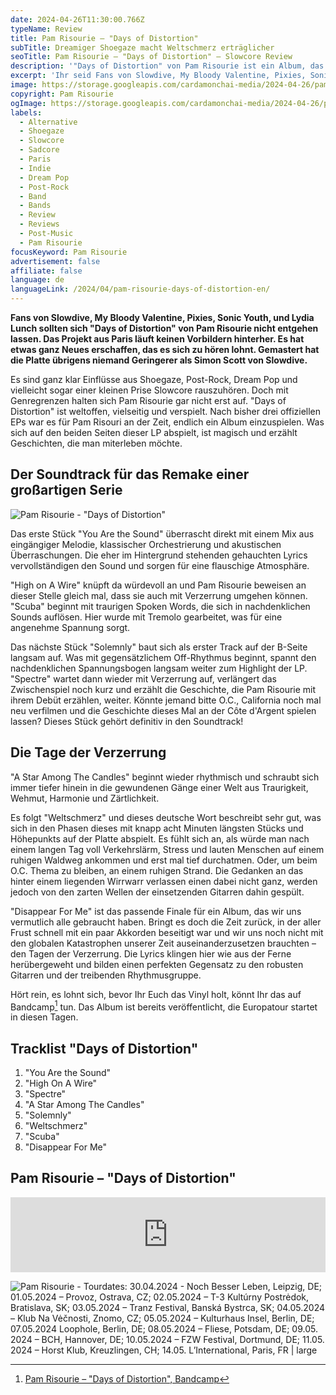 ```yaml
---
date: 2024-04-26T11:30:00.766Z
typeName: Review
title: Pam Risourie – "Days of Distortion"
subTitle: Dreamiger Shoegaze macht Weltschmerz erträglicher
seoTitle: Pam Risourie – "Days of Distortion" – Slowcore Review
description: '"Days of Distortion" von Pam Risourie ist ein Album, das wir uns alle gewünscht haben. Findet Ihr alles heraus über die Songs, die wie gemacht sind für Fans von Slowdive und My Bloody Valentine!'
excerpt: 'Ihr seid Fans von Slowdive, My Bloody Valentine, Pixies, Sonic Youth, und Lydia Lunch? Dann solltet Ihr Euch "Days of Distortion" von Pam Risourie nicht entgehen lassen. Das Projekt aus Paris läuft keinen Vorbildern hinterher. Es hat etwas ganz Neues erschaffen, das es sich zu hören lohnt. Gemastert hat die Platte übrigens niemand Geringerer als Simon Scott von Slowdive.'
image: https://storage.googleapis.com/cardamonchai-media/2024-04-26/pam-risourie-soundsvegan-com-jpg-imagine-181828_4e5266_1024_768/640.webp
copyright: Pam Risourie
ogImage: https://storage.googleapis.com/cardamonchai-media/2024-04-26/pam-risourie-soundsvegan-com-og-jpg-imagine-181828_4a4d5f_1200_628/640.webp
labels:
  - Alternative
  - Shoegaze
  - Slowcore
  - Sadcore
  - Paris
  - Indie
  - Dream Pop
  - Post-Rock
  - Band
  - Bands
  - Review
  - Reviews
  - Post-Music
  - Pam Risourie
focusKeyword: Pam Risourie
advertisement: false
affiliate: false
language: de
languageLink: /2024/04/pam-risourie-days-of-distortion-en/
---
```


**Fans von Slowdive, My Bloody Valentine, Pixies, Sonic Youth, und Lydia Lunch sollten sich "Days of Distortion" von Pam Risourie nicht entgehen lassen. Das Projekt aus Paris läuft keinen Vorbildern hinterher. Es hat etwas ganz Neues erschaffen, das es sich zu hören lohnt. Gemastert hat die Platte übrigens niemand Geringerer als Simon Scott von Slowdive.**

Es sind ganz klar Einflüsse aus Shoegaze, Post-Rock, Dream Pop und vielleicht sogar einer kleinen Prise Slowcore rauszuhören. Doch mit Genregrenzen halten sich Pam Risourie gar nicht erst auf. "Days of Distortion" ist weltoffen, vielseitig und verspielt. Nach bisher drei offiziellen EPs war es für Pam Risouri an der Zeit, endlich ein Album einzuspielen. Was sich auf den beiden Seiten dieser LP abspielt, ist magisch und erzählt Geschichten, die man miterleben möchte.

## Der Soundtrack für das Remake einer großartigen Serie

![Pam Risourie - "Days of Distortion"](https://storage.googleapis.com/cardamonchai-media/2024-04-26/pam-reisourie-soundsvegan-com-jpg-imagine-787878_636263_1280_1280/640.webp 'Pam Risourie - "Days of Distortion"')

Das erste Stück "You Are the Sound" überrascht direkt mit einem Mix aus eingängiger Melodie, klassischer Orchestrierung und akustischen Überraschungen. Die eher im Hintergrund stehenden gehauchten Lyrics vervollständigen den Sound und sorgen für eine flauschige Atmosphäre.

"High on A Wire" knüpft da würdevoll an und Pam Risourie beweisen an dieser Stelle gleich mal, dass sie auch mit Verzerrung umgehen können. "Scuba" beginnt mit traurigen Spoken Words, die sich in nachdenklichen Sounds auflösen. Hier wurde mit Tremolo gearbeitet, was für eine angenehme Spannung sorgt.

Das nächste Stück "Solemnly" baut sich als erster Track auf der B-Seite langsam auf. Was mit gegensätzlichem Off-Rhythmus beginnt, spannt den nachdenklichen Spannungsbogen langsam weiter zum Highlight der LP. "Spectre" wartet dann wieder mit Verzerrung auf, verlängert das Zwischenspiel noch kurz und erzählt die Geschichte, die Pam Risourie mit ihrem Debüt erzählen, weiter. Könnte jemand bitte O.C., California noch mal neu verfilmen und die Geschichte dieses Mal an der Côte d'Argent spielen lassen? Dieses Stück gehört definitiv in den Soundtrack!

## Die Tage der Verzerrung

"A Star Among The Candles" beginnt wieder rhythmisch und schraubt sich immer tiefer hinein in die gewundenen Gänge einer Welt aus Traurigkeit, Wehmut, Harmonie und Zärtlichkeit.

Es folgt "Weltschmerz" und dieses deutsche Wort beschreibt sehr gut, was sich in den Phasen dieses mit knapp acht Minuten längsten Stücks und Höhepunkts auf der Platte abspielt. Es fühlt sich an, als würde man nach einem langen Tag voll Verkehrslärm, Stress und lauten Menschen auf einem ruhigen Waldweg ankommen und erst mal tief durchatmen. Oder, um beim O.C. Thema zu bleiben, an einem ruhigen Strand. Die Gedanken an das hinter einem liegenden Wirrwarr verlassen einen dabei nicht ganz, werden jedoch von den zarten Wellen der einsetzenden Gitarren dahin gespült.

"Disappear For Me" ist das passende Finale für ein Album, das wir uns vermutlich alle gebraucht haben. Bringt es doch die Zeit zurück, in der aller Frust schnell mit ein paar Akkorden beseitigt war und wir uns noch nicht mit den globalen Katastrophen unserer Zeit auseinanderzusetzen brauchten – den Tagen der Verzerrung. Die Lyrics klingen hier wie aus der Ferne herübergeweht und bilden einen perfekten Gegensatz zu den robusten Gitarren und der treibenden Rhythmusgruppe.

Hört rein, es lohnt sich, bevor Ihr Euch das Vinyl holt, könnt Ihr das auf Bandcamp[^1] tun. Das Album ist bereits veröffentlicht, die Europatour startet in diesen Tagen.

## Tracklist "Days of Distortion"

1. "You Are the Sound"
2. "High On A Wire"
3. "Spectre"
4. "A Star Among The Candles"
5. "Solemnly"
6. "Weltschmerz"
7. "Scuba"
8. "Disappear For Me"

## Pam Risourie – "Days of Distortion"

<iframe
  style="border: 0; width: 100%; height: 120px;"
  src="https://bandcamp.com/EmbeddedPlayer/album=1883269725/size=large/bgcol=ffffff/linkcol=0687f5/tracklist=false/artwork=small/transparent=true/"
  seamless
>
  <a href="https://pamrisourie.bandcamp.com/album/days-of-distortion-lp">
    days of distortion - LP by Pam Risourié
  </a>
</iframe>

![Pam Risourie - Tourdates: 30.04.2024 - Noch Besser Leben, Leipzig, DE; 01.05.2024 – Provoz, Ostrava, CZ; 02.05.2024 – T-3 Kultúrny Postrėdok, Bratislava, SK; 03.05.2024 – Tranz Festival, Banská Bystrca, SK; 04.05.2024 – Klub Na Vėčnosti, Znomo, CZ; 05.05.2024 – Kulturhaus Insel, Berlin, DE; 07.05.2024 Loophole, Berlin, DE; 08.05.2024 – Fliese, Potsdam, DE; 09.05. 2024 – BCH, Hannover, DE; 10.05.2024 – FZW Festival, Dortmund, DE; 11.05. 2024 – Horst Klub, Kreuzlingen, CH; 14.05. L’International, Paris, FR | large](https://storage.googleapis.com/cardamonchai-media/2024-04-26/pam-risourie-tourdates-soundsvegan-com-jpeg-imagine-080808_2d2c2c_1280_1920/640.webp 'Pam Risourie - Tourdates')

[^1]: [Pam Risourie – "Days of Distortion", Bandcamp](https://pamrisourie.bandcamp.com/album/days-of-distortion-lp)
